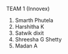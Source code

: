 TEAM 1 (Innovex)
1) Smarth Phutela 
2) Harshitha K
3) Satwik dixit
4) Shreesha G Shetty
5) Madan A

